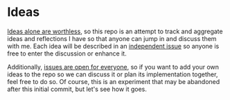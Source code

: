 # Ideas

[Ideas alone are worthless](https://adlrocha.substack.com/p/adlrocha-ideas-are-worthless), so this repo is an attempt to track and aggregate ideas and reflections I have so that anyone can jump in and discuss them with me. Each idea will be described in an [independent issue](https://github.com/adlrocha/ideas/issues) so anyone is free to enter the discussion or enhance it. 

Additionally, [issues are open for everyone](https://github.com/adlrocha/ideas/issues), so if you want to add your own ideas to the repo so we can discuss it or plan its implementation together, feel free to do so. Of course, this is an experiment that may be abandoned after this initial commit, but let's see how it goes.
